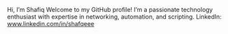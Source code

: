 Hi, I’m Shafiq
Welcome to my GitHub profile! I’m a passionate technology enthusiast with expertise in networking, automation, and scripting.
LinkedIn: www.linkedin.com/in/shafqeee

